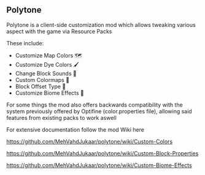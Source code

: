 ## Polytone
Polytone is a client-side customization mod which allows tweaking various aspect with the game via Resource Packs

These include:

* Customize Map Colors 🗺️
* Customize Dye Colors 🖌️
* Change Block Sounds 🎵
* Custom Colormaps 🎨
* Block Offset Type 📐
* Customize Biome Effects 🌊


For some things the mod also offers backwards compatibility with the system previously offered by Optifine (color.properties file), allowing said features from existing packs to work aswell

For extensive documentation follow the mod Wiki here

https://github.com/MehVahdJukaar/polytone/wiki/Custom-Colors

https://github.com/MehVahdJukaar/polytone/wiki/Custom-Block-Properties

https://github.com/MehVahdJukaar/polytone/wiki/Custom-Biome-Effects

